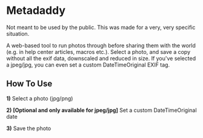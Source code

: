 # Metadaddy
Not meant to be used by the public. This was made for a very, very specific situation.

A web-based tool to run photos through before sharing them with the world (e.g. in help center articles, macros etc.).
Select a photo, and save a copy without all the exif data, downscaled and reduced in size.
If you've selected a jpeg/jpg, you can even set a custom DateTimeOriginal EXIF tag.


## How To Use
**1)** Select a photo (jpg/png)

**2) [Optional and only available for jpeg/jpg]** Set a custom DateTimeOriginal date

**3)** Save the photo
